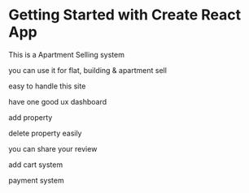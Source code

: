 # Getting Started with Create React App

This is a Apartment Selling system

you can use it for flat, building & apartment sell
 
 easy to handle this site
 
 have one good ux dashboard
 
 add property
 
 delete property easily
 
 you can share your review
 
 add cart system 
 
 payment system
